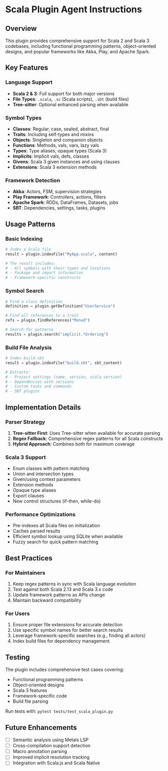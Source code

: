 # Scala Plugin Agent Instructions

## Overview
This plugin provides comprehensive support for Scala 2 and Scala 3 codebases, including functional programming patterns, object-oriented designs, and popular frameworks like Akka, Play, and Apache Spark.

## Key Features

### Language Support
- **Scala 2 & 3**: Full support for both major versions
- **File Types**: `.scala`, `.sc` (Scala scripts), `.sbt` (build files)
- **Tree-sitter**: Optional enhanced parsing when available

### Symbol Types
- **Classes**: Regular, case, sealed, abstract, final
- **Traits**: Including self-types and mixins
- **Objects**: Singleton and companion objects
- **Functions**: Methods, vals, vars, lazy vals
- **Types**: Type aliases, opaque types (Scala 3)
- **Implicits**: Implicit vals, defs, classes
- **Givens**: Scala 3 given instances and using clauses
- **Extensions**: Scala 3 extension methods

### Framework Detection
- **Akka**: Actors, FSM, supervision strategies
- **Play Framework**: Controllers, actions, filters
- **Apache Spark**: RDDs, DataFrames, Datasets, jobs
- **SBT**: Dependencies, settings, tasks, plugins

## Usage Patterns

### Basic Indexing
```python
# Index a Scala file
result = plugin.indexFile("MyApp.scala", content)

# The result includes:
# - All symbols with their types and locations
# - Package and import information
# - Framework-specific constructs
```

### Symbol Search
```python
# Find a class definition
definition = plugin.getDefinition("UserService")

# Find all references to a trait
refs = plugin.findReferences("Monad")

# Search for patterns
results = plugin.search("implicit.*Ordering")
```

### Build File Analysis
```python
# Index build.sbt
result = plugin.indexFile("build.sbt", sbt_content)

# Extracts:
# - Project settings (name, version, scala version)
# - Dependencies with versions
# - Custom tasks and commands
# - SBT plugins
```

## Implementation Details

### Parser Strategy
1. **Tree-sitter First**: Uses Tree-sitter when available for accurate parsing
2. **Regex Fallback**: Comprehensive regex patterns for all Scala constructs
3. **Hybrid Approach**: Combines both for maximum coverage

### Scala 3 Support
- Enum classes with pattern matching
- Union and intersection types
- Given/using context parameters
- Extension methods
- Opaque type aliases
- Export clauses
- New control structures (if-then, while-do)

### Performance Optimizations
- Pre-indexes all Scala files on initialization
- Caches parsed results
- Efficient symbol lookup using SQLite when available
- Fuzzy search for quick pattern matching

## Best Practices

### For Maintainers
1. Keep regex patterns in sync with Scala language evolution
2. Test against both Scala 2.13 and Scala 3.x code
3. Update framework patterns as APIs change
4. Maintain backward compatibility

### For Users
1. Ensure proper file extensions for accurate detection
2. Use specific symbol names for better search results
3. Leverage framework-specific searches (e.g., finding all actors)
4. Index build files for dependency management

## Testing
The plugin includes comprehensive test cases covering:
- Functional programming patterns
- Object-oriented designs
- Scala 3 features
- Framework-specific code
- Build file parsing

Run tests with: `pytest tests/test_scala_plugin.py`

## Future Enhancements
- [ ] Semantic analysis using Metals LSP
- [ ] Cross-compilation support detection
- [ ] Macro annotation parsing
- [ ] Improved implicit resolution tracking
- [ ] Integration with Scala.js and Scala Native